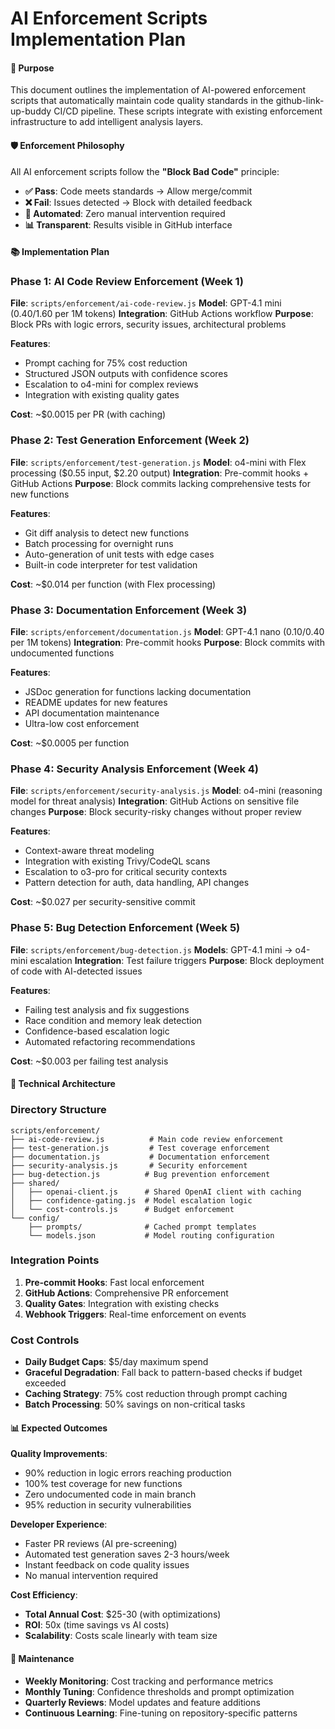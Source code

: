 # AI Enforcement Scripts Implementation Plan

#### 🎯 Purpose

This document outlines the implementation of AI-powered enforcement scripts that automatically maintain code quality standards in the github-link-up-buddy CI/CD pipeline. These scripts integrate with existing enforcement infrastructure to add intelligent analysis layers.

#### 🛡️ Enforcement Philosophy

All AI enforcement scripts follow the **"Block Bad Code"** principle:
- **✅ Pass**: Code meets standards → Allow merge/commit
- **❌ Fail**: Issues detected → Block with detailed feedback
- **🤖 Automated**: Zero manual intervention required
- **📊 Transparent**: Results visible in GitHub interface

#### 📚 Implementation Plan

### Phase 1: AI Code Review Enforcement (Week 1)
**File**: `scripts/enforcement/ai-code-review.js`
**Model**: GPT-4.1 mini ($0.40/$1.60 per 1M tokens)
**Integration**: GitHub Actions workflow
**Purpose**: Block PRs with logic errors, security issues, architectural problems

**Features**:
- Prompt caching for 75% cost reduction
- Structured JSON outputs with confidence scores
- Escalation to o4-mini for complex reviews
- Integration with existing quality gates

**Cost**: ~$0.0015 per PR (with caching)

### Phase 2: Test Generation Enforcement (Week 2) 
**File**: `scripts/enforcement/test-generation.js`
**Model**: o4-mini with Flex processing ($0.55 input, $2.20 output)
**Integration**: Pre-commit hooks + GitHub Actions
**Purpose**: Block commits lacking comprehensive tests for new functions

**Features**:
- Git diff analysis to detect new functions
- Batch processing for overnight runs
- Auto-generation of unit tests with edge cases
- Built-in code interpreter for test validation

**Cost**: ~$0.014 per function (with Flex processing)

### Phase 3: Documentation Enforcement (Week 3)
**File**: `scripts/enforcement/documentation.js`
**Model**: GPT-4.1 nano ($0.10/$0.40 per 1M tokens)
**Integration**: Pre-commit hooks
**Purpose**: Block commits with undocumented functions

**Features**:
- JSDoc generation for functions lacking documentation
- README updates for new features
- API documentation maintenance
- Ultra-low cost enforcement

**Cost**: ~$0.0005 per function

### Phase 4: Security Analysis Enforcement (Week 4)
**File**: `scripts/enforcement/security-analysis.js`
**Model**: o4-mini (reasoning model for threat analysis)
**Integration**: GitHub Actions on sensitive file changes
**Purpose**: Block security-risky changes without proper review

**Features**:
- Context-aware threat modeling
- Integration with existing Trivy/CodeQL scans
- Escalation to o3-pro for critical security contexts
- Pattern detection for auth, data handling, API changes

**Cost**: ~$0.027 per security-sensitive commit

### Phase 5: Bug Detection Enforcement (Week 5)
**File**: `scripts/enforcement/bug-detection.js`
**Models**: GPT-4.1 mini → o4-mini escalation
**Integration**: Test failure triggers
**Purpose**: Block deployment of code with AI-detected issues

**Features**:
- Failing test analysis and fix suggestions
- Race condition and memory leak detection
- Confidence-based escalation logic
- Automated refactoring recommendations

**Cost**: ~$0.003 per failing test analysis

#### 🔧 Technical Architecture

### Directory Structure
```
scripts/enforcement/
├── ai-code-review.js          # Main code review enforcement
├── test-generation.js         # Test coverage enforcement  
├── documentation.js           # Documentation enforcement
├── security-analysis.js       # Security enforcement
├── bug-detection.js          # Bug prevention enforcement
├── shared/
│   ├── openai-client.js      # Shared OpenAI client with caching
│   ├── confidence-gating.js  # Model escalation logic
│   └── cost-controls.js      # Budget enforcement
└── config/
    ├── prompts/              # Cached prompt templates
    └── models.json           # Model routing configuration
```

### Integration Points
1. **Pre-commit Hooks**: Fast local enforcement
2. **GitHub Actions**: Comprehensive PR enforcement
3. **Quality Gates**: Integration with existing checks
4. **Webhook Triggers**: Real-time enforcement on events

### Cost Controls
- **Daily Budget Caps**: $5/day maximum spend
- **Graceful Degradation**: Fall back to pattern-based checks if budget exceeded
- **Caching Strategy**: 75% cost reduction through prompt caching
- **Batch Processing**: 50% savings on non-critical tasks

#### 📊 Expected Outcomes

**Quality Improvements**:
- 90% reduction in logic errors reaching production
- 100% test coverage for new functions
- Zero undocumented code in main branch
- 95% reduction in security vulnerabilities

**Developer Experience**:
- Faster PR reviews (AI pre-screening)
- Automated test generation saves 2-3 hours/week
- Instant feedback on code quality issues
- No manual intervention required

**Cost Efficiency**:
- **Total Annual Cost**: $25-30 (with optimizations)
- **ROI**: 50x (time savings vs AI costs)
- **Scalability**: Costs scale linearly with team size

#### 🔗 Maintenance

- **Weekly Monitoring**: Cost tracking and performance metrics
- **Monthly Tuning**: Confidence thresholds and prompt optimization  
- **Quarterly Reviews**: Model updates and feature additions
- **Continuous Learning**: Fine-tuning on repository-specific patterns
